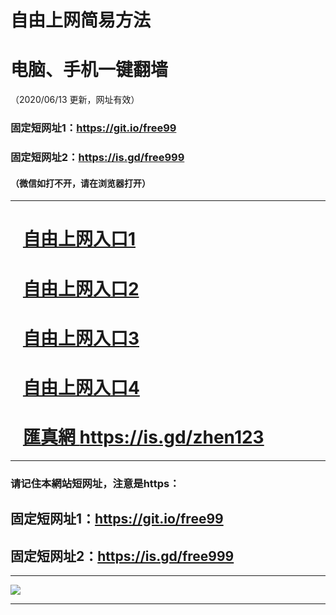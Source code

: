# 自由上网简易方法

# 电脑、手机一键翻墙

（2020/06/13 更新，网址有效）

### 固定短网址1：https://git.io/free99

### 固定短网址2：https://is.gd/free999

#### （微信如打不开，请在浏览器打开）


***


# &nbsp;&nbsp; <a href="https://github.com/jyg66/4/wiki" target="_blank">自由上网入口1</a>

# &nbsp;&nbsp; <a href="https://github.com/djerb2399/www/blob/master/README.md" target="_blank">自由上网入口2</a>

# &nbsp;&nbsp; <a href="https://github.com/begood0513/goodnews/blob/master/README.md" target="_blank">自由上网入口3</a>

# &nbsp;&nbsp; <a href="https://github.com/odoor3/oo/blob/master/README.md" target="_blank">自由上网入口4</a>

# &nbsp;&nbsp; <a href="https://shallwe20.com/entrance?uid=0000142266" target="_blank">匯真網 https://is.gd/zhen123</a>


***

### 请记住本網站短网址，注意是https：

##  固定短网址1：https://git.io/free99

## 固定短网址2：https://is.gd/free999

***


<p><img src="https://free99.s3-us-west-1.amazonaws.com/free99.jpg"></p> 

<p></p>

***

